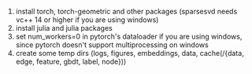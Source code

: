 1. install torch, torch-geometric and other packages (sparsesvd needs vc++ 14 or higher if you are using windows)
2. install julia and julia packages
3. set num_workers=0 in pytorch's dataloader if you are using windows, since pytorch doesn't support multiprocessing on windows
4. create some temp dirs (logs, figures, embeddings, data, cache(/{data, edge, feature, gbdt, label, node}))